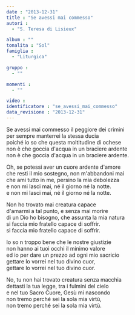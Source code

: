 ```yaml
---
date : "2013-12-31"
title : "Se avessi mai commesso"
autori : 
  - "S. Teresa di Lisieux"

album : ""
tonalita : "Sol"
famiglia : 
  - "Liturgica"

gruppo : 
  - ""

momenti : 
  - ""

video : 
identificatore : "se_avessi_mai_commesso"
data_revisione : "2013-12-31"
---
```

  
  
Se avessi mai commesso il peggiore dei crimini  
per sempre manterrei la stessa ducia  
poiché io so che questa moltitudine di ochese  
non è che goccia d'acqua in un braciere ardente  
non è che goccia d'acqua in un braciere ardente.  
  
  
Oh, se potessi aver un cuore ardente d'amore  
che resti il mio sostegno, non m'abbandoni mai  
che ami tutto in me, persino la mia debolezza  
e non mi lasci mai, né il giorno né la notte.  
e non mi lasci mai, né il giorno né la notte.  
  
  
Non ho trovato mai creatura capace  
d'amarmi a tal punto, e senza mai morire  
di un Dio ho bisogno, che assunta la mia natura  
si faccia mio fratello capace di soffrir.  
si faccia mio fratello capace di soffrir.  
  
  
Io so n troppo bene che le nostre giustizie  
non hanno ai tuoi occhi il minimo valore  
ed io per dare un prezzo ad ogni mio sacricio  
gettare lo vorrei nel tuo divino cuor,  
gettare lo vorrei nel tuo divino cuor.  
  
  
No, tu non hai trovato creatura senza macchia  
dettasti la tua legge, tra i fulmini del cielo  
e nel tuo Sacro Cuore, Gesù mi nascondo  
non tremo perché sei la sola mia virtù,  
non tremo perché sei la sola mia virtù.  
  

